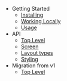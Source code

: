 - Getting Started
  - [Installing](/docs/Installing)
  - [Working Locally](/docs/WorkingLocally)
  - [Usage](/docs/Usage)
- API
  - [Top Level](/docs/top-level-api)
  - [Screen](/docs/screen-api)
  - [Layout types](/docs/layout-types)
  - [Styling](/docs/styling)
- Migration from v1
  - [Top Level](/docs/top-level-api-migration)
  
